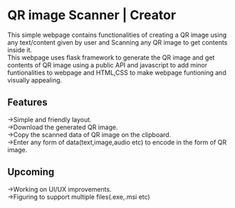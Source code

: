 # QR image Scanner | Creator
This simple webpage contains functionalities of creating a QR image using any text/content given by user and Scanning any QR image to get contents inside it.\
This webpage uses flask framework to generate the QR image and get contents of QR image using a public API and javascript to add minor funtionalities to webpage and HTML,CSS to make webpage funtioning and visually appealing.

## Features
->Simple and friendly layout.\
->Download the generated QR image.\
->Copy the scanned data of QR image on the clipboard.\
->Enter any form of data(text,image,audio etc) to encode in the form of QR image.

## Upcoming
->Working on UI/UX improvements.\
->Figuring to support multiple files(.exe,.msi etc)

